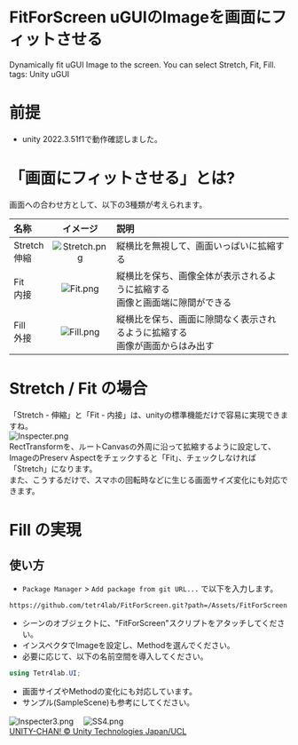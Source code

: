 # FitForScreen uGUIのImageを画面にフィットさせる
Dynamically fit uGUI Image to the screen. You can select Stretch, Fit, Fill.  
tags: Unity uGUI

# 前提
- unity 2022.3.51f1で動作確認しました。

# 「画面にフィットさせる」とは?

画面への合わせ方として、以下の3種類が考えられます。

|名称|イメージ|説明|
|:---|:--:|:---|
|Stretch<br>伸縮|![Stretch.png](https://qiita-image-store.s3.ap-northeast-1.amazonaws.com/0/365845/20efb37d-22e9-822d-6b69-ea0ec9eaf7dd.png)|縦横比を無視して、画面いっぱいに拡縮する|
|Fit<br>内接|![Fit.png](https://qiita-image-store.s3.ap-northeast-1.amazonaws.com/0/365845/a23ee559-c618-5ba1-8035-d115c99adba5.png)|縦横比を保ち、画像全体が表示されるように拡縮する<br>画像と画面端に隙間ができる|
|Fill<br>外接|![Fill.png](https://qiita-image-store.s3.ap-northeast-1.amazonaws.com/0/365845/51adb1c0-e8b3-5501-2c2e-b06aff66ab9d.png)|縦横比を保ち、画面に隙間なく表示されるように拡縮する<br>画像が画面からはみ出す|

# Stretch / Fit の場合

「Stretch - 伸縮」と「Fit - 内接」は、unityの標準機能だけで容易に実現できますね。  
![Inspecter.png](https://qiita-image-store.s3.ap-northeast-1.amazonaws.com/0/365845/04d21523-c3d9-ce71-5ee8-33618fa0cae7.png)  
RectTransformを、ルートCanvasの外周に沿って拡縮するように設定して、ImageのPreserv Aspectをチェックすると「Fit」、チェックしなければ「Stretch」になります。  
また、こうするだけで、スマホの回転時などに生じる画面サイズ変化にも対応できます。

# Fill の実現

## 使い方
- `Package Manager` > `Add package from git URL...` で以下を入力します。
```
https://github.com/tetr4lab/FitForScreen.git?path=/Assets/FitForScreen
```
- シーンのオブジェクトに、"FitForScreen"スクリプトをアタッチしてください。
- インスペクタでImageを設定し、Methodを選んでください。
- 必要に応じて、以下の名前空間を導入してください。
```csharp
using Tetr4lab.UI;
```
- 画面サイズやMethodの変化にも対応しています。
- サンプル(SampleScene)も参考にしてください。

![Inspecter3.png](https://qiita-image-store.s3.ap-northeast-1.amazonaws.com/0/365845/a0b810eb-18c3-224b-3929-605301815eef.png) 　![SS4.png](https://qiita-image-store.s3.ap-northeast-1.amazonaws.com/0/365845/35aabb51-e48e-79e7-7088-e4bd1d73f3ec.png)  
[UNITY-CHAN! © Unity Technologies Japan/UCL](http://unity-chan.com/)

